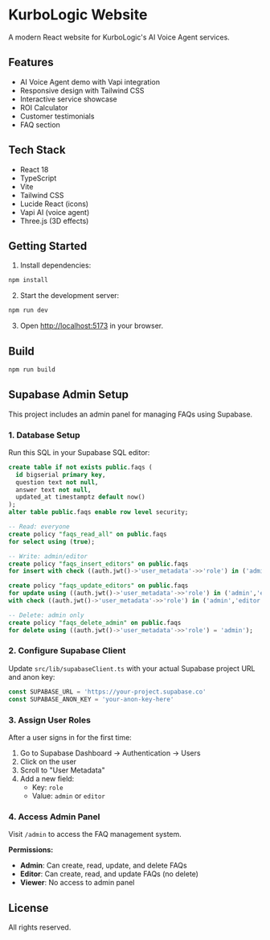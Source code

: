 # KurboLogic Website

A modern React website for KurboLogic's AI Voice Agent services.

## Features

- AI Voice Agent demo with Vapi integration
- Responsive design with Tailwind CSS
- Interactive service showcase
- ROI Calculator
- Customer testimonials
- FAQ section

## Tech Stack

- React 18
- TypeScript
- Vite
- Tailwind CSS
- Lucide React (icons)
- Vapi AI (voice agent)
- Three.js (3D effects)

## Getting Started

1. Install dependencies:
```bash
npm install
```

2. Start the development server:
```bash
npm run dev
```

3. Open [http://localhost:5173](http://localhost:5173) in your browser.

## Build

```bash
npm run build
```

## Supabase Admin Setup

This project includes an admin panel for managing FAQs using Supabase.

### 1. Database Setup

Run this SQL in your Supabase SQL editor:

```sql
create table if not exists public.faqs (
  id bigserial primary key,
  question text not null,
  answer text not null,
  updated_at timestamptz default now()
);
alter table public.faqs enable row level security;

-- Read: everyone
create policy "faqs_read_all" on public.faqs
for select using (true);

-- Write: admin/editor
create policy "faqs_insert_editors" on public.faqs
for insert with check ((auth.jwt()->'user_metadata'->>'role') in ('admin','editor'));

create policy "faqs_update_editors" on public.faqs
for update using ((auth.jwt()->'user_metadata'->>'role') in ('admin','editor'))
with check ((auth.jwt()->'user_metadata'->>'role') in ('admin','editor'));

-- Delete: admin only
create policy "faqs_delete_admin" on public.faqs
for delete using ((auth.jwt()->'user_metadata'->>'role') = 'admin');
```

### 2. Configure Supabase Client

Update `src/lib/supabaseClient.ts` with your actual Supabase project URL and anon key:

```typescript
const SUPABASE_URL = 'https://your-project.supabase.co'
const SUPABASE_ANON_KEY = 'your-anon-key-here'
```

### 3. Assign User Roles

After a user signs in for the first time:

1. Go to Supabase Dashboard → Authentication → Users
2. Click on the user
3. Scroll to "User Metadata" 
4. Add a new field:
   - Key: `role`
   - Value: `admin` or `editor`

### 4. Access Admin Panel

Visit `/admin` to access the FAQ management system.

**Permissions:**
- **Admin**: Can create, read, update, and delete FAQs
- **Editor**: Can create, read, and update FAQs (no delete)
- **Viewer**: No access to admin panel

## License

All rights reserved.